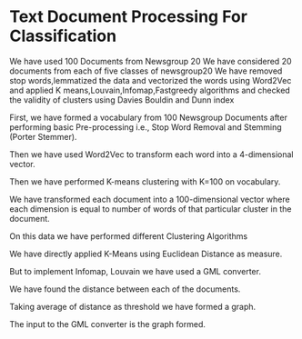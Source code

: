 # Text Document Processing For Classification
We have used 100 Documents from Newsgroup 20
We have considered 20 documents from each of five classes of newsgroup20
We have removed stop words,lemmatized the data and vectorized the words using Word2Vec
and applied K means,Louvain,Infomap,Fastgreedy algorithms and checked the validity of clusters using Davies Bouldin and Dunn index

First, we have formed a vocabulary from 100 Newsgroup Documents after performing basic Pre-processing i.e., Stop Word Removal and Stemming (Porter Stemmer).


Then we have used Word2Vec to transform each word into a 4-dimensional vector.


Then we have performed K-means clustering with K=100 on vocabulary.

We have transformed each document into a 100-dimensional vector where each dimension is equal to number of words of that particular cluster in the document.

On this data we have performed different Clustering Algorithms

We have directly applied K-Means using Euclidean Distance as measure.

But to implement Infomap, Louvain we have used a GML converter.

We have found the distance between each of the documents.

Taking average of distance as threshold we have formed a graph.

The input to the GML converter is the graph formed.
